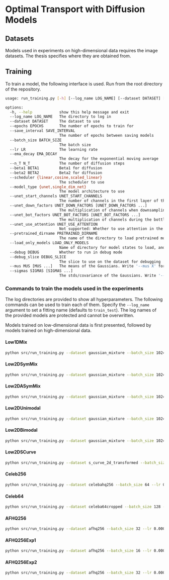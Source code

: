 # Optimal Transport with Diffusion Models

## Datasets

Models used in experiments on high-dimensional data requires the image datasets. The thesis specifies where they are obtained from.  

## Training

To train a model, the following interface is used. Run from the root directory of the repository.

```bash
usage: run_training.py [-h] [--log_name LOG_NAME] [--dataset DATASET] [--epochs EPOCHS] [--save_interval SAVE_INTERVAL] [--batch_size BATCH_SIZE] [--lr LR] [--ema_decay EMA_DECAY] [--n_T N_T] [--beta1 BETA1] [--beta2 BETA2] [--scheduler {linear,cosine,scaled_linear}] [--model_type {unet,single_dim_net}] [--unet_start_channels UNET_START_CHANNELS] [--unet_down_factors UNET_DOWN_FACTORS [UNET_DOWN_FACTORS ...]] [--unet_bot_factors UNET_BOT_FACTORS [UNET_BOT_FACTORS ...]] [--unet_use_attention UNET_USE_ATTENTION] [--pretrained_dirname PRETRAINED_DIRNAME] [--load_only_models LOAD_ONLY_MODELS] [--debug DEBUG] [--debug_slice DEBUG_SLICE] [--mus MUS [MUS ...]] [--sigmas SIGMAS [SIGMAS ...]]

options:
  -h, --help            show this help message and exit
  --log_name LOG_NAME   The directory to log in
  --dataset DATASET     The dataset to use
  --epochs EPOCHS       The number of epochs to train for
  --save_interval SAVE_INTERVAL
                        The number of epochs between saving models
  --batch_size BATCH_SIZE
                        The batch size
  --lr LR               The learning rate
  --ema_decay EMA_DECAY
                        The decay for the exponential moving average
  --n_T N_T             The number of diffusion steps
  --beta1 BETA1         Beta1 for diffusion
  --beta2 BETA2         Beta2 for diffusion
  --scheduler {linear,cosine,scaled_linear}
                        The scheduler to use
  --model_type {unet,single_dim_net}
                        The model architecture to use
  --unet_start_channels UNET_START_CHANNELS
                        The number of channels in the first layer of the UNet
  --unet_down_factors UNET_DOWN_FACTORS [UNET_DOWN_FACTORS ...]
                        The multiplication of channels when downsampling in the UNet
  --unet_bot_factors UNET_BOT_FACTORS [UNET_BOT_FACTORS ...]
                        The multiplication of channels during the bottleneck layers in the UNet
  --unet_use_attention UNET_USE_ATTENTION
                        Not supported: Whether to use attention in the UNet
  --pretrained_dirname PRETRAINED_DIRNAME
                        The name of the directory to load pretrained models from
  --load_only_models LOAD_ONLY_MODELS
                        Name of directory for model states to load, and ignore other arguments from the pretrained session
  --debug DEBUG         Whether to run in debug mode
  --debug_slice DEBUG_SLICE
                        The slice to use on the dataset for debugging
  --mus MUS [MUS ...]   The means of the Gaussians. Write '--mus X' for a univar single. Write '--mus X Y' for a univar double. Write '--mus 'X1 Y1' 'X2 Y2'' for a bivar double
  --sigmas SIGMAS [SIGMAS ...]
                        The stds/covariance of the Gaussians. Write '--sigmas X' for univar single. Write '--sigmas X Y' for univar double Write. For bivariate single, write for example '--sigmas 1,0:0,1'. For bivariate double, write for example '--sigmas 1,0:0,1 1,0:0,1'
```

### Commands to train the models used in the experiments

The log directories are provided to show all hyperparameters. The following commands can be used to train each of them. Specify the ``--log_name`` argument to set a fitting name (defaults to ``train_test``). The log names of the provided models are protected and cannot be overwritten.

Models trained on low-dimensional data is first presented, followed by models trained on high-dimensional data.

#### Low1DMix

```bash
python src/run_training.py --dataset gaussian_mixture --batch_size 1024 --lr 0.0003 --beta1 0.000025 --beta2 0.005 --scheduler scaled_linear --model_type single_dim_net --mus -1.25 -0.25 1.5 --sigmas 0.25 0.333 0.1666666
```

#### Low2DSymMix

```bash
python src/run_training.py --dataset gaussian_mixture --batch_size 1024 --lr 0.0003 --beta1 0.0001 --beta2 0.02 --scheduler scaled_linear --model_type single_dim_net --mus '-5 5' '-5 -5' '5 -5' '5 5' --sigmas 0.1,0:0,0.1 0.1,0:0,0.1 0.1,0:0,0.1 0.1,0:0,0.1
```

#### Low2DASymMix

```bash
python src/run_training.py --dataset gaussian_mixture --batch_size 1024 --lr 0.001 --ema_decay 0.992 --beta1 0.0001 --beta2 0.02 --scheduler scaled_linear --model_type single_dim_net --mus '-5 5' '-5 -5' '5 -5' '3 3' --sigmas 0.1,0:0,0.1 0.1,0:0,0.1 0.1,0:0,0.1 0.1,0:0,0.1
```

#### Low2DUnimodal

```bash
python src/run_training.py --dataset gaussian_mixture --batch_size 1024 --lr 0.003 --ema_decay 0.99 --beta1 0.0001 --beta2 0.02 --scheduler scaled_linear --model_type single_dim_net --mus '10 0' --sigmas 1,0:0,1
```

#### Low2DBimodal

```bash
python src/run_training.py --dataset gaussian_mixture --batch_size 1024 --lr 0.001 --ema_decay 0.992 --beta1 0.0001 --beta2 0.02 --scheduler scaled_linear --model_type single_dim_net --mus '-7.5 0' '7.5 0' --sigmas 1,0:0,1 1,0:0,1
```

#### Low2DSCurve

```bash
python src/run_training.py --dataset s_curve_2d_transformed --batch_size 1024 --lr 0.0003 --beta1 0.0001 --beta2 0.02 --scheduler linear --model_type single_dim_net
```

#### Celeb256

```bash
python src/run_training.py --dataset celebahq256 --batch_size 64 --lr 0.00002 --n_T 4000 --beta1 0.00085 --beta2 0.012 --scheduler scaled_linear --model_type unet --unet_start_channels 32 --unet_down_factors 2 4 8 16 32 64 --unet_bot_factors 64 64 32
```

#### Celeb64

```bash
python src/run_training.py --dataset celeba64cropped --batch_size 128 --lr 0.00008 --n_T 1000 --beta1 0.0001 --beta2 0.02 --scheduler linear --model_type unet --unet_start_channels 64 --unet_down_factors 2 4 4 --unet_bot_factors 8 8 4
```

#### AFHQ256

```bash
python src/run_training.py --dataset afhq256 --batch_size 32 --lr 0.0002 --n_T 4000 --beta1 0.00085 --beta2 0.012 --scheduler scaled_linear --model_type unet --unet_start_channels 32 --unet_down_factors 2 4 8 16 32 64 --unet_bot_factors 64 64 32
```

#### AFHQ256Exp1

```bash
python src/run_training.py --dataset afhq256 --batch_size 16 --lr 0.00008 --n_T 4000 --beta1 0.0001 --beta2 0.02 --scheduler linear --model_type unet --unet_start_channels 64 --unet_down_factors 2 4 4 --unet_bot_factors 8 8 4
```

#### AFHQ256Exp2

```bash
python src/run_training.py --dataset afhq256 --batch_size 32 --lr 0.00008 --n_T 4000 --beta1 0.0001 --beta2 0.02 --scheduler linear --model_type unet --unet_start_channels 64 --unet_down_factors 2 4 8 8 --unet_bot_factors 16 16 8
```
